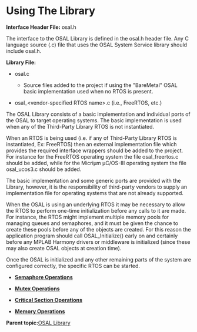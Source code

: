 # Using The Library

**Interface Header File:** osal.h

The interface to the OSAL Library is defined in the osal.h header file. Any C language source \(.c\) file that uses the OSAL System Service library should include osal.h.

**Library File:**

-   osal.c

    -   Source files added to the project if using the "BareMetal" OSAL basic implementation used when no RTOS is present.

-   osal\_<vendor-specified RTOS name\>.c \(i.e., FreeRTOS, etc.\)


The OSAL Library consists of a basic implementation and individual ports of the OSAL to target operating systems. The basic implementation is used when any of the Third-Party Library RTOS is not instantiated.

When an RTOS is being used \(i.e. if any of Third-Party Library RTOS is instantiated, Ex: FreeRTOS\) then an external implementation file which provides the required interface wrappers should be added to the project. For instance for the FreeRTOS operating system the file osal\_freertos.c should be added, while for the Micriµm µC/OS-III operating system the file osal\_ucos3.c should be added.

The basic implementation and some generic ports are provided with the Library, however, it is the responsibility of third-party vendors to supply an implementation file for operating systems that are not already supported.

When the OSAL is using an underlying RTOS it may be necessary to allow the RTOS to perform one-time initialization before any calls to it are made. For instance, the RTOS might implement multiple memory pools for managing queues and semaphores, and it must be given the chance to create these pools before any of the objects are created. For this reason the application program should call OSAL\_Initialize\(\) early on and certainly before any MPLAB Harmony drivers or middleware is initialized \(since these may also create OSAL objects at creation time\).

Once the OSAL is initialized and any other remaining parts of the system are configured correctly, the specific RTOS can be started.

-   **[Semaphore Operations](GUID-959D7A17-0006-48BC-B5B5-00FB6D26B38D.md)**  

-   **[Mutex Operations](GUID-430ED88C-3DBA-4821-ABD7-E4C30EAB006C.md)**  

-   **[Critical Section Operations](GUID-5A8FD263-9070-43FB-9578-AE6D97182339.md)**  

-   **[Memory Operations](GUID-B770DB97-5472-46CE-9CEC-39A8C892C5B3.md)**  


**Parent topic:**[OSAL Library](GUID-8AEFE0B0-CE35-4F99-ACF4-7C8E10D3BBB6.md)

